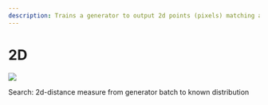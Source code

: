 ```yaml
---
description: Trains a generator to output 2d points (pixels) matching a known distribution.
---
```


# 2D

![](https://j.gifs.com/NxRKnD.gif)

Search: 2d-distance measure from generator batch to known distribution



